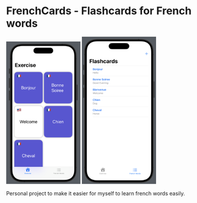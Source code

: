 # FrenchCards - Flashcards for French words
<p float="left">
  <img src="/Screenshot1.png" width="200" />
  <img src="/Screenshot2.png" width="200" /> 
</p>

Personal project to make it easier for myself to learn french words easily.
